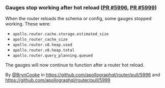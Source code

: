 ### Gauges stop working after hot reload ([PR #5996](https://github.com/apollographql/router/pull/5996), [PR #5999](https://github.com/apollographql/router/pull/5999))

When the router reloads the schema or config, some gauges stopped working. These were:
* `apollo.router.cache.storage.estimated_size`
* `apollo_router_cache_size`
* `apollo.router.v8.heap.used`
* `apollo.router.v8.heap.total`
* `apollo.router.query_planning.queued`

The gauges will now continue to function after a router hot reload. 

By [@BrynCooke](https://github.com/BrynCooke) in https://github.com/apollographql/router/pull/5996 and https://github.com/apollographql/router/pull/5999
